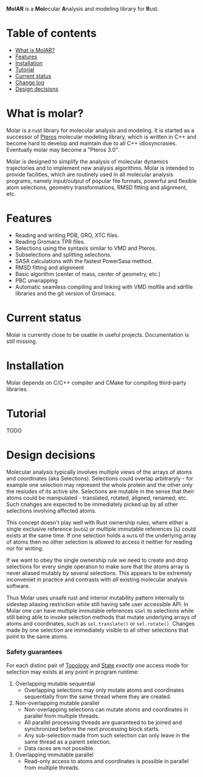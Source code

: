 **MolAR** is a **Mol**ecular **A**nalysis and modeling library for **R**ust.

# Table of contents
- [What is MolAR?](#what-is-molar)
- [Features](#features)
- [Installation](#installation)
- [Tutorial](#tutorial)
- [Current status](#current-status)
- [Change log](CHANGELOG.md)
- [Design decisions](#design-decisions)

# What is molar?
Molar is a rust library for molecular analysis and modeling. It is started as a successor of [Pteros](https://github.com/yesint/pteros) molecular modeling library, which is written in C++ and become hard to develop and maintain due to all C++ idiosyncrasies. Eventually molar may become a "Pteros 3.0".

Molar is designed to simplify the analysis of molecular dynamics trajectories and to implement new analysis algorithms. Molar is intended to provide facilities, which are routinely used in all molecular analysis programs, namely input/output of popular file formats, powerful and flexible atom selections, geometry transformations, RMSD fitting and alignment, etc.

# Features
* Reading and writing PDB, GRO, XTC files.
* Reading Gromacs TPR files.
* Selections using the syntaxis similar to VMD and Pteros.
* Subselections and splitting selections.
* SASA calculations with the fastest PowerSasa method.
* RMSD fitting and alignment
* Basic algorithm (center of mass, center of geometry, etc.)
* PBC unwrapping
* Automatic seamless compiling and linking with VMD molfile and xdrfile libraries and the git version of Gromacs.

# Current status
Molar is currently close to be usable in useful projects. Documentation is still missing.

# Installation
Molar depends on C/C++ compiler and CMake for compiling third-party libraries.

# Tutorial
TODO

# Design decisions
Molecular analysis typically involves multiple views of the arrays of atoms and
coordinates (aka Selections). Selections could overlap arbitraryly - for example
one selection may represent the whole protein and the other only the resiudes of its
active site. Selections are mutable in the sense that their atoms could be 
manipulated - translated, rotated, aligned, renamed, etc. Such cnahges are expected 
to be immediately picked up by all other selections involving affected atoms. 

This concept doesn't play well with Rust ownership rules, where either a single
exclusive reference (`mut&`) _or_ multiple immutable references (`&`) could exists
at the same time. If one selection holds a `mut&` of the underlying array of atoms 
then no other selection is allowed to access it neither for reading nor for writing.

If we want to obey the single ownership rule we need to create and drop selections 
for every single operation to make sure that the atoms array is never aliased mutably
by several selections. This appears to be extremely inconveniet in practice and
contrasts with _all_ existing molecular analysis software.

Thus Molar uses unsafe rust and interior mutability pattern 
internally to sidestep aliasing restriction while still having safe user 
accessible API.
In Molar one can have multiple immutable references `&Sel` to selections
while still being able to invoke selection methods that mutate underlying arrays
of atoms and coordinates, such as `sel.translate()` or `sel.rotate()`. Changes
made by one selection are immediately visible to all other selections that
point to the same atoms.

### Safety guarantees
For each distinc pair of [Topology](crate::core::Topology) and [State](crate::core::State) _exactly one_
access mode for selection may exists at any point in program runtime:
1. Overlapping mutable sequential
    * Overlapping selections may only mutate atoms and coordinates sequentially
    from the same thread where they are created.
1. Non-overlapping mutable parallel
    * Non-overlapping selections can mutate atoms and coordinates in parallel 
    from multiple threads. 
    * All parallel processing threads are guaranteed to be joined 
    and synchronized before the next processing block starts.
    * Any sub-selection made from such selection can only leave in the same
    thread as a parent selection.
    * Data races are not possible.
1. Overlapping immutable parallel
    * Read-only access to atoms and coordinates is possible in parallel from
    multiple threads.